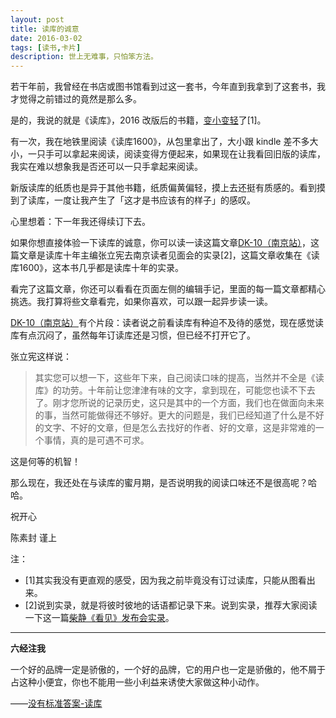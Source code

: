 ```yaml
---
layout: post
title: 读库的诚意
date: 2016-03-02
tags: [读书,卡片]
description: 世上无难事，只怕笨方法。
---
```




若干年前，我曾经在书店或图书馆看到过这一套书，今年直到我拿到了这套书，我才觉得之前错过的竟然是那么多。

是的，我说的就是《读库》，2016 改版后的书籍，[变小变轻](http://chuansong.me/n/2363949)了[1]。

有一次，我在地铁里阅读《读库1600》，从包里拿出了，大小跟 kindle 差不多大小，一只手可以拿起来阅读，阅读变得方便起来，如果现在让我看回旧版的读库，我实在难以想象我是否还可以一只手拿起来阅读。

新版读库的纸质也是异于其他书籍，纸质偏黄偏轻，摸上去还挺有质感的。看到摸到了读库，一度让我产生了「这才是书应该有的样子」的感叹。

心里想着：下一年我还得续订下去。

如果你想直接体验一下读库的诚意，你可以读一读这篇文章[DK-10（南京站）](http://www.duku.cn/article-bianjishouji2015-249.html)，这篇文章是读库十年主编张立宪去南京读者见面会的实录[2]，这篇文章收集在《读库1600》，这本书几乎都是读库十年的实录。

看完了这篇文章，你还可以看看在页面左侧的编辑手记，里面的每一篇文章都精心挑选。我打算将些文章看完，如果你喜欢，可以跟一起异步读一读。

[DK-10（南京站）](http://www.duku.cn/article-bianjishouji2015-249.html)有个片段：读者说之前看读库有种迫不及待的感觉，现在感觉读库有点沉闷了，虽然每年订读库还是习惯，但已经不打开它了。

张立宪这样说：

>其实您可以想一下，这些年下来，自己阅读口味的提高，当然并不全是《读库》的功劳。十年前让您津津有味的文字，拿到现在，可能您也读不下去了。刚才您所说的记录历史，这只是其中的一个方面，我们也在做面向未来的事，当然可能做得还不够好。更大的问题是，我们已经知道了什么是不好的文字、不好的文章，但是怎么去找好的作者、好的文章，这是非常难的一个事情，真的是可遇不可求。

这是何等的机智！

那么现在，我还处在与读库的蜜月期，是否说明我的阅读口味还不是很高呢？哈哈。

祝开心

陈素封 谨上


注：

- [1]其实我没有更直观的感受，因为我之前毕竟没有订过读库，只能从图看出来。
- [2]说到实录，就是将彼时彼地的话语都记录下来。说到实录，推荐大家阅读一下这一篇[柴静《看见》发布会实录](http://v.youku.com/v_show/id_XNDg4ODk4MTUy.html)。

----

**六经注我**

一个好的品牌一定是骄傲的，一个好的品牌，它的用户也一定是骄傲的，他不屑于占这种小便宜，你也不能用一些小利益来诱使大家做这种小动作。

——[没有标准答案-读库](http://www.duku.cn/article-bianjishouji2014-216.html)
















